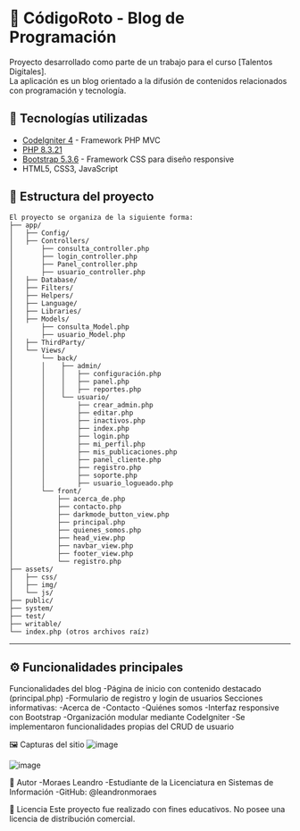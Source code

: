 # 🧠 CódigoRoto - Blog de Programación

Proyecto desarrollado como parte de un trabajo para el curso [Talentos Digitales].  
La aplicación es un blog orientado a la difusión de contenidos relacionados con programación y tecnología.

## 🚀 Tecnologías utilizadas

- [CodeIgniter 4](https://codeigniter.com/) - Framework PHP MVC
- [PHP 8.3.21 ](https://www.php.net/)
- [Bootstrap 5.3.6](https://getbootstrap.com/) - Framework CSS para diseño responsive
- HTML5, CSS3, JavaScript

## 📂 Estructura del proyecto

```plaintext
El proyecto se organiza de la siguiente forma:
├── app/
│   ├── Config/
│   ├── Controllers/
│       ├── consulta_controller.php
│       ├── login_controller.php
│       ├── Panel_controller.php
│       ├── usuario_controller.php
│   ├── Database/
│   ├── Filters/
│   ├── Helpers/
│   ├── Language/
│   ├── Libraries/
│   ├── Models/
│       ├── consulta_Model.php
│       ├── usuario_Model.php
│   ├── ThirdParty/
│   └── Views/
│       └── back/
│       │    ├── admin/
│       │    │   ├── configuración.php
│       │    │   ├── panel.php
│       │    │   ├── reportes.php
│       │    └── usuario/
│       │        ├── crear_admin.php
│       │        ├── editar.php
│       │        ├── inactivos.php
│       │        ├── index.php
│       │        ├── login.php
│       │        ├── mi_perfil.php
│       │        ├── mis_publicaciones.php
│       │        ├── panel_cliente.php
│       │        ├── registro.php
│       │        ├── soporte.php
│       │        ├── usuario_logueado.php
│       └── front/
│           ├── acerca_de.php
│           ├── contacto.php
│           ├── darkmode_button_view.php
│           ├── principal.php
│           ├── quienes_somos.php
│           ├── head_view.php
│           ├── navbar_view.php
│           ├── footer_view.php
│           └── registro.php
├── assets/
│   ├── css/
│   ├── img/
│   └── js/
├── public/
├── system/
├── test/
├── writable/
└── index.php (otros archivos raíz)
```
---
## ⚙️ Funcionalidades principales

Funcionalidades del blog
-Página de inicio con contenido destacado (principal.php)
-Formulario de registro y login de usuarios
Secciones informativas:
-Acerca de
-Contacto
-Quiénes somos
-Interfaz responsive con Bootstrap
-Organización modular mediante CodeIgniter
-Se implementaron funcionalidades propias del CRUD de usuario

🖼️ Capturas del sitio
![image](https://github.com/user-attachments/assets/f415082d-4cd1-464c-92be-c451711828c2)

![image](https://github.com/user-attachments/assets/34bdb8a5-fe88-4af7-9b04-5019eda56912)


👤 Autor
-Moraes Leandro
-Estudiante de la Licenciatura en Sistemas de Información
-GitHub: @leandronmoraes

📄 Licencia
Este proyecto fue realizado con fines educativos. No posee una licencia de distribución comercial.